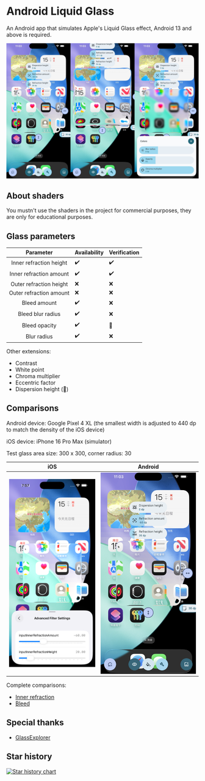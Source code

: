 # Android Liquid Glass

An Android app that simulates Apple's Liquid Glass effect, Android 13 and above is required.

![](./artworks/features.jpg)

## About shaders

You mustn't use the shaders in the project for commercial purposes, they are only for educational purposes.

## Glass parameters

|        Parameter        | Availability | Verification |
|:-----------------------:|--------------|--------------|
| Inner refraction height | ✔️           | ✔️           |
| Inner refraction amount | ✔️           | ✔️           |
| Outer refraction height | ❌            | ❌            |
| Outer refraction amount | ❌            | ❌            |
|      Bleed amount       | ✔️           | ❌            |
|    Bleed blur radius    | ✔️           | ❌            |
|      Bleed opacity      | ✔️           | 🚧           |
|       Blur radius       | ✔️           | ❌            |

Other extensions:

- Contrast
- White point
- Chroma multiplier
- Eccentric factor
- Dispersion height (🚧)

## Comparisons

Android device: Google Pixel 4 XL (the smallest width is adjusted to 440 dp to match the density of the iOS device)

iOS device: iPhone 16 Pro Max (simulator)

Test glass area size: 300 x 300, corner radius: 30

|                        iOS                        |                        Android                        |
|:-------------------------------------------------:|:-----------------------------------------------------:|
| ![](./artworks/inner_refraction/ios/-60%2020.png) | ![](./artworks/inner_refraction/android/-60%2020.png) |

Complete comparisons:

- [Inner refraction](docs/Inner%20refraction%20comparisons.md)
- [Bleed](docs/Bleed%20comparisons.md)

## Special thanks

- [GlassExplorer](https://github.com/ktiays/GlassExplorer)

## Star history

[![Star history chart](https://api.star-history.com/svg?repos=Kyant0/AndroidLiquidGlass&type=Date)](https://www.star-history.com/#Kyant0/AndroidLiquidGlass&Date)
